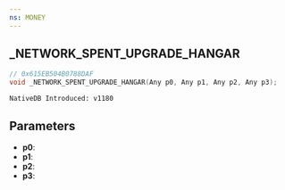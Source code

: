 ```yaml
---
ns: MONEY
---
```

## _NETWORK_SPENT_UPGRADE_HANGAR

```c
// 0x615EB504B0788DAF
void _NETWORK_SPENT_UPGRADE_HANGAR(Any p0, Any p1, Any p2, Any p3);
```

```
NativeDB Introduced: v1180
```

## Parameters
* **p0**:
* **p1**:
* **p2**:
* **p3**:
